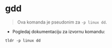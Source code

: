 # gdd

> Ova komanda je pseudonim za `-p linux dd`.

- Pogledaj dokumentaciju za izvornu komandu:

`tldr -p linux dd`
